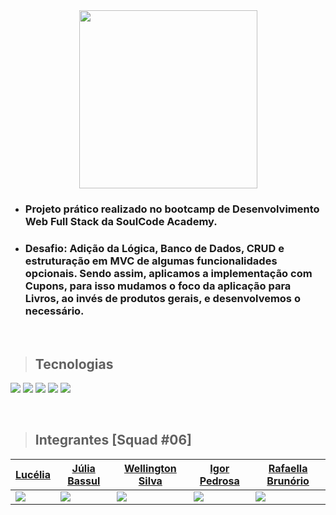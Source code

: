 <div align="center">
  <img src="https://i.imgur.com/lbpIc0N.png" width="285" />
</div>

- ### Projeto prático realizado no bootcamp de Desenvolvimento Web Full Stack da SoulCode Academy. 
- ### Desafio: Adição da Lógica, Banco de Dados, CRUD e estruturação em MVC de algumas funcionalidades opcionais. Sendo assim, aplicamos a implementação com Cupons, para isso mudamos o foco da aplicação para Livros, ao invés de produtos gerais, e desenvolvemos o necessário.

<br/>

> ## Tecnologias

![](https://img.shields.io/badge/Node.js-339933?style=for-the-badge&logo=nodedotjs&logoColor=white)
![](https://img.shields.io/badge/Express.js-000000?style=for-the-badge&logo=express&logoColor=white)
![](https://img.shields.io/badge/Handlebars.js-f0772b?style=for-the-badge&logo=handlebarsdotjs&logoColor=black)
![](https://img.shields.io/badge/Bootstrap-563D7C?style=for-the-badge&logo=bootstrap&logoColor=white)
![](https://img.shields.io/badge/MongoDB-4EA94B?style=for-the-badge&logo=mongodb&logoColor=white)

<br/>

> ## Integrantes [Squad #06] 

| [Lucélia](https://github.com/Luceliabatista) | [Júlia Bassul](https://github.com/jubassul) | [Wellington Silva](https://github.com/welsda) | [Igor Pedrosa](https://github.com/igorlap) | [Rafaella Brunório](https://github.com/Rafafdev) |
|----------|----------|----------| ---------- | ---------- |
| ![](https://avatars.githubusercontent.com/u/86496770?v=4) |  ![](https://avatars.githubusercontent.com/u/65166068?v=4) | ![](https://avatars.githubusercontent.com/u/94239500?v=4) | ![](https://avatars.githubusercontent.com/u/47355583?v=4) | ![](https://avatars.githubusercontent.com/u/95293135?v=4) |
